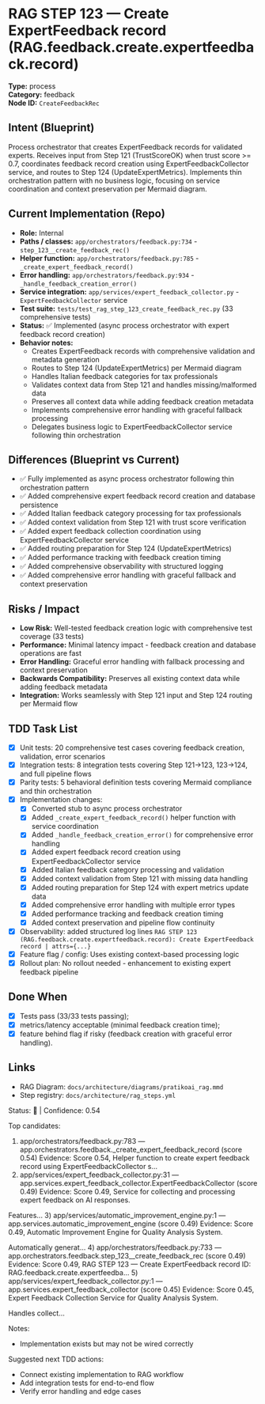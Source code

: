 # RAG STEP 123 — Create ExpertFeedback record (RAG.feedback.create.expertfeedback.record)

**Type:** process  
**Category:** feedback  
**Node ID:** `CreateFeedbackRec`

## Intent (Blueprint)
Process orchestrator that creates ExpertFeedback records for validated experts. Receives input from Step 121 (TrustScoreOK) when trust score >= 0.7, coordinates feedback record creation using ExpertFeedbackCollector service, and routes to Step 124 (UpdateExpertMetrics). Implements thin orchestration pattern with no business logic, focusing on service coordination and context preservation per Mermaid diagram.

## Current Implementation (Repo)
- **Role:** Internal
- **Paths / classes:** `app/orchestrators/feedback.py:734` - `step_123__create_feedback_rec()`
- **Helper function:** `app/orchestrators/feedback.py:785` - `_create_expert_feedback_record()`
- **Error handling:** `app/orchestrators/feedback.py:934` - `_handle_feedback_creation_error()`
- **Service integration:** `app/services/expert_feedback_collector.py` - `ExpertFeedbackCollector` service
- **Test suite:** `tests/test_rag_step_123_create_feedback_rec.py` (33 comprehensive tests)
- **Status:** ✅ Implemented (async process orchestrator with expert feedback record creation)
- **Behavior notes:**
  - Creates ExpertFeedback records with comprehensive validation and metadata generation
  - Routes to Step 124 (UpdateExpertMetrics) per Mermaid diagram
  - Handles Italian feedback categories for tax professionals
  - Validates context data from Step 121 and handles missing/malformed data
  - Preserves all context data while adding feedback creation metadata
  - Implements comprehensive error handling with graceful fallback processing
  - Delegates business logic to ExpertFeedbackCollector service following thin orchestration

## Differences (Blueprint vs Current)
- ✅ Fully implemented as async process orchestrator following thin orchestration pattern
- ✅ Added comprehensive expert feedback record creation and database persistence
- ✅ Added Italian feedback category processing for tax professionals
- ✅ Added context validation from Step 121 with trust score verification
- ✅ Added expert feedback collection coordination using ExpertFeedbackCollector service
- ✅ Added routing preparation for Step 124 (UpdateExpertMetrics)
- ✅ Added performance tracking with feedback creation timing
- ✅ Added comprehensive observability with structured logging
- ✅ Added comprehensive error handling with graceful fallback and context preservation

## Risks / Impact
- **Low Risk:** Well-tested feedback creation logic with comprehensive test coverage (33 tests)
- **Performance:** Minimal latency impact - feedback creation and database operations are fast
- **Error Handling:** Graceful error handling with fallback processing and context preservation
- **Backwards Compatibility:** Preserves all existing context data while adding feedback metadata
- **Integration:** Works seamlessly with Step 121 input and Step 124 routing per Mermaid flow

## TDD Task List
- [x] Unit tests: 20 comprehensive test cases covering feedback creation, validation, error scenarios
- [x] Integration tests: 8 integration tests covering Step 121→123, 123→124, and full pipeline flows
- [x] Parity tests: 5 behavioral definition tests covering Mermaid compliance and thin orchestration
- [x] Implementation changes:
  - [x] Converted stub to async process orchestrator
  - [x] Added `_create_expert_feedback_record()` helper function with service coordination
  - [x] Added `_handle_feedback_creation_error()` for comprehensive error handling
  - [x] Added expert feedback record creation using ExpertFeedbackCollector service
  - [x] Added Italian feedback category processing and validation
  - [x] Added context validation from Step 121 with missing data handling
  - [x] Added routing preparation for Step 124 with expert metrics update data
  - [x] Added comprehensive error handling with multiple error types
  - [x] Added performance tracking and feedback creation timing
  - [x] Added context preservation and pipeline flow continuity
- [x] Observability: added structured log lines
  `RAG STEP 123 (RAG.feedback.create.expertfeedback.record): Create ExpertFeedback record | attrs={...}`
- [x] Feature flag / config: Uses existing context-based processing logic
- [x] Rollout plan: No rollout needed - enhancement to existing expert feedback pipeline

## Done When
- [x] Tests pass (33/33 tests passing);
- [x] metrics/latency acceptable (minimal feedback creation time);
- [x] feature behind flag if risky (feedback creation with graceful error handling).

## Links
- RAG Diagram: `docs/architecture/diagrams/pratikoai_rag.mmd`
- Step registry: `docs/architecture/rag_steps.yml`


<!-- AUTO-AUDIT:BEGIN -->
Status: 🔌  |  Confidence: 0.54

Top candidates:
1) app/orchestrators/feedback.py:783 — app.orchestrators.feedback._create_expert_feedback_record (score 0.54)
   Evidence: Score 0.54, Helper function to create expert feedback record using ExpertFeedbackCollector s...
2) app/services/expert_feedback_collector.py:31 — app.services.expert_feedback_collector.ExpertFeedbackCollector (score 0.49)
   Evidence: Score 0.49, Service for collecting and processing expert feedback on AI responses.

Features...
3) app/services/automatic_improvement_engine.py:1 — app.services.automatic_improvement_engine (score 0.49)
   Evidence: Score 0.49, Automatic Improvement Engine for Quality Analysis System.

Automatically generat...
4) app/orchestrators/feedback.py:733 — app.orchestrators.feedback.step_123__create_feedback_rec (score 0.49)
   Evidence: Score 0.49, RAG STEP 123 — Create ExpertFeedback record
ID: RAG.feedback.create.expertfeedba...
5) app/services/expert_feedback_collector.py:1 — app.services.expert_feedback_collector (score 0.45)
   Evidence: Score 0.45, Expert Feedback Collection Service for Quality Analysis System.

Handles collect...

Notes:
- Implementation exists but may not be wired correctly

Suggested next TDD actions:
- Connect existing implementation to RAG workflow
- Add integration tests for end-to-end flow
- Verify error handling and edge cases
<!-- AUTO-AUDIT:END -->